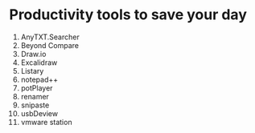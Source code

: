 # Productivity tools to save your day

1. AnyTXT.Searcher
2. Beyond Compare
3. Draw.io
4. Excalidraw
5. Listary
6. notepad++
7. potPlayer
8. renamer
9. snipaste
10. usbDeview
11. vmware station
